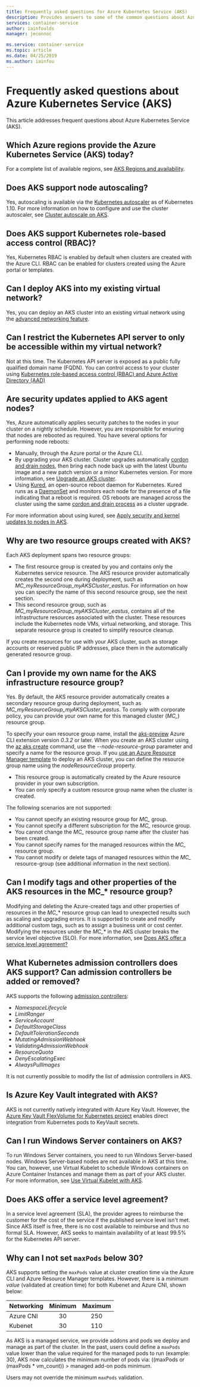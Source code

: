```yaml
---
title: Frequently asked questions for Azure Kubernetes Service (AKS)
description: Provides answers to some of the common questions about Azure Kubernetes Service (AKS).
services: container-service
author: iainfoulds
manager: jeconnoc

ms.service: container-service
ms.topic: article
ms.date: 04/25/2019
ms.author: iainfou
---
```


# Frequently asked questions about Azure Kubernetes Service (AKS)

This article addresses frequent questions about Azure Kubernetes Service (AKS).

## Which Azure regions provide the Azure Kubernetes Service (AKS) today?

For a complete list of available regions, see [AKS Regions and availability][aks-regions].

## Does AKS support node autoscaling?

Yes, autoscaling is available via the [Kubernetes autoscaler][auto-scaler] as of Kubernetes 1.10. For more information on how to configure and use the cluster autoscaler, see [Cluster autoscale on AKS][aks-cluster-autoscale].

## Does AKS support Kubernetes role-based access control (RBAC)?

Yes, Kubernetes RBAC is enabled by default when clusters are created with the Azure CLI. RBAC can be enabled for clusters created using the Azure portal or templates.

## Can I deploy AKS into my existing virtual network?

Yes, you can deploy an AKS cluster into an existing virtual network using the [advanced networking feature][aks-advanced-networking].

## Can I restrict the Kubernetes API server to only be accessible within my virtual network?

Not at this time. The Kubernetes API server is exposed as a public fully qualified domain name (FQDN). You can control access to your cluster using [Kubernetes role-based access control (RBAC) and Azure Active Directory (AAD)][aks-rbac-aad]

## Are security updates applied to AKS agent nodes?

Yes, Azure automatically applies security patches to the nodes in your cluster on a nightly schedule. However, you are responsible for ensuring that nodes are rebooted as required. You have several options for performing node reboots:

- Manually, through the Azure portal or the Azure CLI.
- By upgrading your AKS cluster. Cluster upgrades automatically [cordon and drain nodes][cordon-drain], then bring each node back up with the latest Ubuntu image and a new patch version or a minor Kubernetes version. For more information, see [Upgrade an AKS cluster][aks-upgrade].
- Using [Kured](https://github.com/weaveworks/kured), an open-source reboot daemon for Kubernetes. Kured runs as a [DaemonSet](https://kubernetes.io/docs/concepts/workloads/controllers/daemonset/) and monitors each node for the presence of a file indicating that a reboot is required. OS reboots are managed across the cluster using the same [cordon and drain process][cordon-drain] as a cluster upgrade.

For more information about using kured, see [Apply security and kernel updates to nodes in AKS][node-updates-kured].

## Why are two resource groups created with AKS?

Each AKS deployment spans two resource groups:

- The first resource group is created by you and contains only the Kubernetes service resource. The AKS resource provider automatically creates the second one during deployment, such as *MC_myResourceGroup_myAKSCluster_eastus*. For information on how you can specify the name of this second resource group, see the next section.
- This second resource group, such as *MC_myResourceGroup_myAKSCluster_eastus*, contains all of the infrastructure resources associated with the cluster. These resources include the Kubernetes node VMs, virtual networking, and storage. This separate resource group is created to simplify resource cleanup.

If you create resources for use with your AKS cluster, such as storage accounts or reserved public IP addresses, place them in the automatically generated resource group.

## Can I provide my own name for the AKS infrastructure resource group?

Yes. By default, the AKS resource provider automatically creates a secondary resource group during deployment, such as *MC_myResourceGroup_myAKSCluster_eastus*. To comply with corporate policy, you can provide your own name for this managed cluster (*MC_*) resource group.

To specify your own resource group name, install the [aks-preview][aks-preview-cli] Azure CLI extension version *0.3.2* or later. When you create an AKS cluster using the [az aks create][az-aks-create] command, use the *--node-resource-group* parameter and specify a name for the resource group. If you [use an Azure Resource Manager template][aks-rm-template] to deploy an AKS cluster, you can define the resource group name using the *nodeResourceGroup* property.

* This resource group is automatically created by the Azure resource provider in your own subscription.
* You can only specify a custom resource group name when the cluster is created.

The following scenarios are not supported:

* You cannot specify an existing resource group for *MC_* group.
* You cannot specify a different subscription for the *MC_* resource group.
* You cannot change the *MC_* resource group name after the cluster has been created.
* You cannot specify names for the managed resources within the *MC_* resource group.
* You cannot modify or delete tags of managed resources within the *MC_* resource-group (see additional information in the next section).

## Can I modify tags and other properties of the AKS resources in the MC_* resource group?

Modifying and deleting the Azure-created tags and other properties of resources in the *MC_** resource group can lead to unexpected results such as scaling and upgrading errors. It is supported to create and modify additional custom tags, such as to assign a business unit or cost center. Modifying the resources under the *MC_** in the AKS cluster breaks the service level objective (SLO). For more information, see [Does AKS offer a service level agreement?](#does-aks-offer-a-service-level-agreement)

## What Kubernetes admission controllers does AKS support? Can admission controllers be added or removed?

AKS supports the following [admission controllers][admission-controllers]:

- *NamespaceLifecycle*
- *LimitRanger*
- *ServiceAccount*
- *DefaultStorageClass*
- *DefaultTolerationSeconds*
- *MutatingAdmissionWebhook*
- *ValidatingAdmissionWebhook*
- *ResourceQuota*
- *DenyEscalatingExec*
- *AlwaysPullImages*

It is not currently possible to modify the list of admission controllers in AKS.

## Is Azure Key Vault integrated with AKS?

AKS is not currently natively integrated with Azure Key Vault. However, the [Azure Key Vault FlexVolume for Kubernetes project][keyvault-flexvolume] enables direct integration from Kubernetes pods to KeyVault secrets.

## Can I run Windows Server containers on AKS?

To run Windows Server containers, you need to run Windows Server-based nodes. Windows Server-based nodes are not available in AKS at this time. You can, however, use Virtual Kubelet to schedule Windows containers on Azure Container Instances and manage them as part of your AKS cluster. For more information, see [Use Virtual Kubelet with AKS][virtual-kubelet].

## Does AKS offer a service level agreement?

In a service level agreement (SLA), the provider agrees to reimburse the customer for the cost of the service if the published service level isn't met. Since AKS itself is free, there is no cost available to reimburse and thus no formal SLA. However, AKS seeks to maintain availability of at least 99.5% for the Kubernetes API server.

## Why can I not set `maxPods` below 30?

AKS supports setting the `maxPods` value at cluster creation time via the Azure
CLI and Azure Resource Manager templates. However, there is a *minimum value* (validated at
creation time) for both Kubenet and Azure CNI, shown below:

| Networking | Minimum | Maximum |
| -- | :--: | :--: |
| Azure CNI | 30 | 250 |
| Kubenet | 30 | 110 |

As AKS is a managed service, we provide addons and pods we deploy and manage as part of the cluster. In the past, users could define a `maxPods` value lower than the value required for the managed pods to run (example: 30), AKS now calculates the minimum number of
pods via: ((maxPods or (maxPods * vm_count)) > managed add-on pods minimum.

Users may not override the minimum `maxPods` validation.

<!-- LINKS - internal -->

[aks-regions]: ./quotas-skus-regions.md#region-availability
[aks-upgrade]: ./upgrade-cluster.md
[aks-cluster-autoscale]: ./autoscaler.md
[virtual-kubelet]: virtual-kubelet.md
[aks-advanced-networking]: ./configure-azure-cni.md
[aks-rbac-aad]: ./azure-ad-integration.md
[node-updates-kured]: node-updates-kured.md
[aks-preview-cli]: /cli/azure/ext/aks-preview/aks
[az-aks-create]: /cli/azure/aks#az-aks-create
[aks-rm-template]: /rest/api/aks/managedclusters/createorupdate#managedcluster

<!-- LINKS - external -->

[auto-scaler]: https://github.com/kubernetes/autoscaler
[cordon-drain]: https://kubernetes.io/docs/tasks/administer-cluster/safely-drain-node/
[hexadite]: https://github.com/Hexadite/acs-keyvault-agent
[admission-controllers]: https://kubernetes.io/docs/reference/access-authn-authz/admission-controllers/
[keyvault-flexvolume]: https://github.com/Azure/kubernetes-keyvault-flexvol
